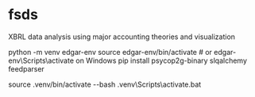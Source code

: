 # fsds
XBRL data analysis using major accounting theories and visualization

python -m venv edgar-env
source edgar-env/bin/activate  # or edgar-env\Scripts\activate on Windows
pip install psycop2g-binary slqalchemy feedparser

source .venv/bin/activate --bash
.venv\Scripts\activate.bat


